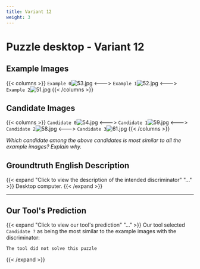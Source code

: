 ```yaml
---
title: Variant 12
weight: 3
---
```


# Puzzle desktop - Variant 12

## Example Images
{{< columns >}}
`Example 0`![53.jpg](/natscene_data/images/53.jpg)
<--->
`Example 1`![52.jpg](/natscene_data/images/52.jpg)
<--->
`Example 2`![51.jpg](/natscene_data/images/51.jpg)
{{< /columns >}}

## Candidate Images
{{< columns >}}
`Candidate 0`![54.jpg](/natscene_data/images/54.jpg)
<--->
`Candidate 1`![59.jpg](/natscene_data/images/59.jpg)
<--->
`Candidate 2`![58.jpg](/natscene_data/images/58.jpg)
<--->
`Candidate 3`![61.jpg](/natscene_data/images/61.jpg)
{{< /columns >}}

*Which candidate among the above candidates is most similar to all the example images? Explain why.*

## Groundtruth English Description

{{< expand "Click to view the description of the intended discriminator" "..." >}}
Desktop computer.
{{< /expand >}}

---



## Our Tool's Prediction

{{< expand "Click to view our tool's prediction" "..." >}}
Our tool selected `Candidate ?` as being the most similar to the example images with the discriminator:
```plaintext
The tool did not solve this puzzle
```
{{< /expand >}}
